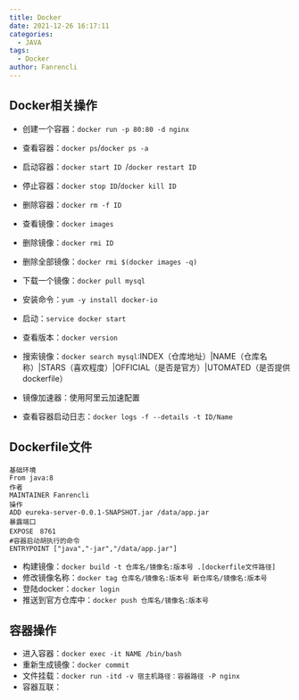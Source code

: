 ```yaml
---
title: Docker
date: 2021-12-26 16:17:11
categories:
  - JAVA
tags:
  - Docker
author: Fanrencli
---
```


## Docker相关操作

- 创建一个容器：`docker run -p 80:80 -d nginx`
- 查看容器：`docker ps`/`docker ps -a`
- 启动容器：`docker start ID `/`docker restart ID `
- 停止容器：`docker stop ID`/`docker kill ID`
- 删除容器：`docker rm -f ID`

- 查看镜像：`docker images`
- 删除镜像：`docker rmi ID`
- 删除全部镜像：`docker rmi $(docker images -q)`
- 下载一个镜像：`docker pull mysql`

- 安装命令：`yum -y install docker-io`
- 启动：`service docker start`
- 查看版本：`docker version`
- 搜索镜像：`docker search mysql`:INDEX（仓库地址）|NAME（仓库名称）|STARS（喜欢程度）|OFFICIAL（是否是官方）|UTOMATED（是否提供dockerfile）
- 镜像加速器：使用阿里云加速配置
- 查看容器启动日志：`docker logs -f --details -t ID/Name`


## Dockerfile文件


```shell
基础环境
From java:8
作者
MAINTAINER Fanrencli
操作
ADD eureka-server-0.0.1-SNAPSHOT.jar /data/app.jar
暴露端口
EXPOSE　8761
#容器启动胡执行的命令
ENTRYPOINT ["java","-jar","/data/app.jar"]
```

- 构建镜像：`docker build -t 仓库名/镜像名:版本号 .[dockerfile文件路径]`
- 修改镜像名称：`docker tag 仓库名/镜像名:版本号 新仓库名/镜像名:版本号`
- 登陆docker：`docker login`
- 推送到官方仓库中：`docker push 仓库名/镜像名:版本号`

## 容器操作

- 进入容器：`docker exec -it NAME /bin/bash`
- 重新生成镜像：`docker commit `
- 文件挂载：`docker run -itd -v 宿主机路径：容器路径 -P nginx`
- 容器互联：



